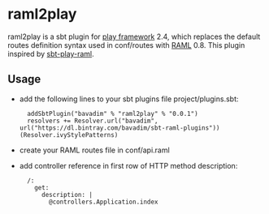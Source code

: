 # raml2play

raml2play is a sbt plugin for [play framework](https://www.playframework.com/) 2.4, 
which replaces the default routes definition syntax used in conf/routes with [RAML](http://raml.org) 0.8. 
This plugin inspired by [sbt-play-raml](https://github.com/scalableminds/sbt-play-raml).

## Usage

- add the following lines to your sbt plugins file project/plugins.sbt:

        addSbtPlugin("bavadim" % "raml2play" % "0.0.1")
        resolvers += Resolver.url("bavadim", url("https://dl.bintray.com/bavadim/sbt-raml-plugins"))(Resolver.ivyStylePatterns)

- create your RAML routes file in conf/api.raml 
- add controller reference in first row of HTTP method description:

        /:
          get:
            description: |
              @controllers.Application.index



